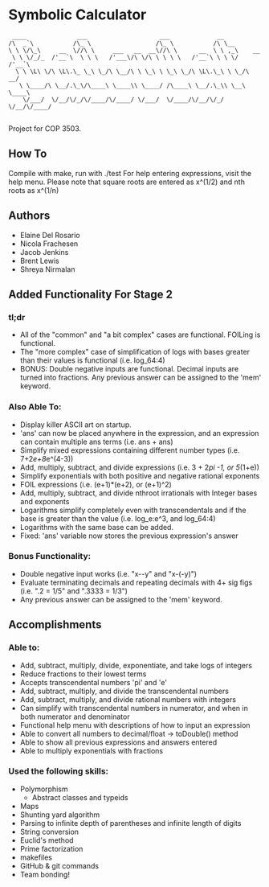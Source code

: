 # Symbolic Calculator
```
 ____              ___                    ___             __
/\  _`\           /\_ \                  /\_ \           /\ \__
\ \ \/\_\     __  \//\ \     ___   __  __\//\ \      __  \ \ ,_\    __
 \ \ \/_/_  /'__`\  \ \ \   /'___\/\ \/\ \ \ \ \   /'__`\ \ \ \/  /'__`\
  \ \ \L\ \/\ \L\.\_ \_\ \_/\ \__/\ \ \_\ \ \_\ \_/\ \L\.\_\ \ \_/\  __/
   \ \____/\ \__/.\_\/\____\ \____\\ \____/ /\____\ \__/.\_\\ \__\ \____\
    \/___/  \/__/\/_/\/____/\/____/ \/___/  \/____/\/__/\/_/ \/__/\/____/
    
```

Project for COP 3503.

## How To
Compile with make, run with ./test
For help entering expressions, visit the help menu.
Please note that square roots are entered as x^(1/2) and nth roots as x^(1/n)

## Authors
- Elaine Del Rosario
- Nicola Frachesen
- Jacob Jenkins
- Brent Lewis
- Shreya Nirmalan

## Added Functionality For Stage 2
### tl;dr
- All of the "common" and "a bit complex" cases are functional. FOILing is functional. 
- The "more complex" case of simplification of logs with bases greater than their values is functional (i.e. log_64:4)
- BONUS: Double negative inputs are functional. Decimal inputs are turned into fractions. Any previous answer can be assigned to the 'mem' keyword.

### Also Able To:
- Display killer ASCII art on startup.
- 'ans' can now be placed anywhere in the expression, and an expression can contain multiple ans terms (i.e. ans + ans)
- Simplify mixed expressions containing different number types (i.e. 7+2*e+8*e^(4-3))
- Add, multiply, subtract, and divide expressions (i.e. 3 + 2*pi -1, or 5*(1+e))
- Simplify exponentials with both positive and negative rational exponents
- FOIL expressions (i.e. (e+1)*(e+2), or (e+1)^2)
- Add, multiply, subtract, and divide nthroot irrationals with Integer bases and exponents
- Logarithms simplify completely even with transcendentals and if the base is greater than the value (i.e. log_e:e^3, and log_64:4)
- Logarithms with the same base can be added.
- Fixed: 'ans' variable now stores the previous expression's answer

### Bonus Functionality:
- Double negative input works (i.e. "x--y" and "x-(-y)")
- Evaluate terminating decimals and repeating decimals with 4+ sig figs (i.e. ".2 = 1/5" and ".3333 = 1/3")
- Any previous answer can be assigned to the 'mem' keyword.

## Accomplishments
### Able to:
- Add, subtract, multiply, divide, exponentiate, and take logs of integers
- Reduce fractions to their lowest terms
- Accepts transcendental numbers 'pi' and 'e'
- Add, subtract, multiply, and divide the transcendental numbers
- Add, subtract, multiply, and divide rational numbers with integers
- Can simplify with transcendental numbers in numerator, and when in both numerator and denominator
- Functional help menu with descriptions of how to input an expression
- Able to convert all numbers to decimal/float -> toDouble() method
- Able to show all previous expressions and answers entered
- Able to multiply exponentials with fractions

### Used the following skills:
- Polymorphism
	- Abstract classes and typeids
- Maps
- Shunting yard algorithm
- Parsing to infinite depth of parentheses and infinite length of digits
- String conversion
- Euclid's method
- Prime factorization
- makefiles
- GitHub & git commands
- Team bonding!


